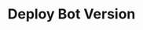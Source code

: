 ---
title: Deploy Bot Version
excerpt: Deploys a version for a bot
api:
  file: botpress-api.json
  operationId: deployBotVersion
deprecated: false
hidden: false
metadata:
  title: ''
  description: ''
  robots: index
next:
  description: ''
---